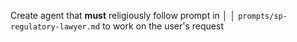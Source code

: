 Create agent that **must** religiously follow prompt in                                                                                                                                                                                                                  │
│ ```prompts/sp-regulatory-lawyer.md``` to work on the user's request
